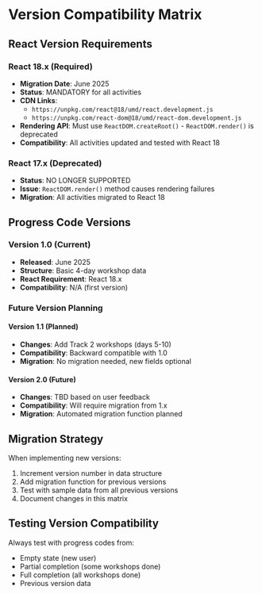 # Version Compatibility Matrix

## React Version Requirements

### React 18.x (Required)
- **Migration Date**: June 2025
- **Status**: MANDATORY for all activities
- **CDN Links**: 
  - `https://unpkg.com/react@18/umd/react.development.js`
  - `https://unpkg.com/react-dom@18/umd/react-dom.development.js`
- **Rendering API**: Must use `ReactDOM.createRoot()` - `ReactDOM.render()` is deprecated
- **Compatibility**: All activities updated and tested with React 18

### React 17.x (Deprecated)
- **Status**: NO LONGER SUPPORTED
- **Issue**: `ReactDOM.render()` method causes rendering failures
- **Migration**: All activities migrated to React 18

## Progress Code Versions

### Version 1.0 (Current)
- **Released**: June 2025
- **Structure**: Basic 4-day workshop data
- **React Requirement**: React 18.x
- **Compatibility**: N/A (first version)

### Future Version Planning

#### Version 1.1 (Planned)
- **Changes**: Add Track 2 workshops (days 5-10)
- **Compatibility**: Backward compatible with 1.0
- **Migration**: No migration needed, new fields optional

#### Version 2.0 (Future)
- **Changes**: TBD based on user feedback
- **Compatibility**: Will require migration from 1.x
- **Migration**: Automated migration function planned

## Migration Strategy

When implementing new versions:
1. Increment version number in data structure
2. Add migration function for previous versions
3. Test with sample data from all previous versions
4. Document changes in this matrix

## Testing Version Compatibility

Always test with progress codes from:
- Empty state (new user)
- Partial completion (some workshops done)
- Full completion (all workshops done)
- Previous version data